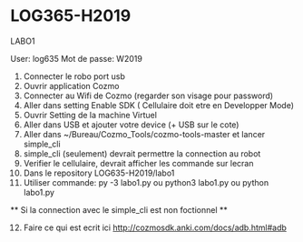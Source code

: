 # LOG365-H2019

LABO1

User: log635
Mot de passe: W2019

1. Connecter le robo port usb
2. Ouvrir application Cozmo
3. Connecter au Wifi de Cozmo (regarder son visage pour password)
4. Aller dans setting Enable SDK ( Cellulaire doit etre en Developper Mode)
5. Ouvrir Setting de la machine Virtuel
6. Aller dans USB et ajouter votre device (+ USB  sur le cote)
7. Aller dans ~/Bureau/Cozmo_Tools/cozmo-tools-master et lancer simple_cli
8. simple_cli (seulement) devrait permettre la connection au robot
9. Verifier le cellulaire, devrait afficher les commande sur lecran
10. Dans  le repository LOG635-H2019/labo1 
11. Utiliser commande: 
py -3 labo1.py 
ou python3 labo1.py
ou python labo1.py

** Si la connection avec le simple_cli est non foctionnel **

12. Faire ce qui est ecrit ici http://cozmosdk.anki.com/docs/adb.html#adb 
